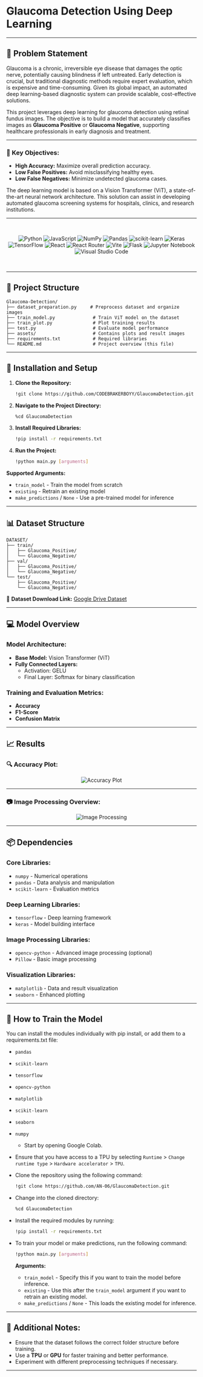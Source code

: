 # **Glaucoma Detection Using Deep Learning**  

---

## **📌 Problem Statement**  

Glaucoma is a chronic, irreversible eye disease that damages the optic nerve, potentially causing blindness if left untreated. Early detection is crucial, but traditional diagnostic methods require expert evaluation, which is expensive and time-consuming. Given its global impact, an automated deep learning-based diagnostic system can provide scalable, cost-effective solutions.  

This project leverages deep learning for glaucoma detection using retinal fundus images. The objective is to build a model that accurately classifies images as **Glaucoma Positive** or **Glaucoma Negative**, supporting healthcare professionals in early diagnosis and treatment.  

---

### **🎯 Key Objectives:**  

- **High Accuracy:** Maximize overall prediction accuracy.  
- **Low False Positives:** Avoid misclassifying healthy eyes.  
- **Low False Negatives:** Minimize undetected glaucoma cases.  

The deep learning model is based on a Vision Transformer (ViT), a state-of-the-art neural network architecture. This solution can assist in developing automated glaucoma screening systems for hospitals, clinics, and research institutions.  

---

<br>
<div align="center">

![Python](https://img.shields.io/badge/python-3670A0?style=for-the-badge&logo=python&logoColor=ffdd54)
![JavaScript](https://img.shields.io/badge/javascript-%23323330.svg?style=for-the-badge&logo=javascript&logoColor=%23F7DF1E)
![NumPy](https://img.shields.io/badge/numpy-%23013243.svg?style=for-the-badge&logo=numpy&logoColor=white)
![Pandas](https://img.shields.io/badge/pandas-%23150458.svg?style=for-the-badge&logo=pandas&logoColor=white)
![scikit-learn](https://img.shields.io/badge/scikit--learn-%23F7931E.svg?style=for-the-badge&logo=scikit-learn&logoColor=white)
![Keras](https://img.shields.io/badge/Keras-%23D00000.svg?style=for-the-badge&logo=Keras&logoColor=white)
![TensorFlow](https://img.shields.io/badge/TensorFlow-%23FF6F00.svg?style=for-the-badge&logo=TensorFlow&logoColor=white)
![React](https://img.shields.io/badge/react-%2320232a.svg?style=for-the-badge&logo=react&logoColor=%2361DAFB)
![React Router](https://img.shields.io/badge/React_Router-CA4245?style=for-the-badge&logo=react-router&logoColor=white)
![Vite](https://img.shields.io/badge/vite-%23646CFF.svg?style=for-the-badge&logo=vite&logoColor=white)
![Flask](https://img.shields.io/badge/flask-%23000.svg?style=for-the-badge&logo=flask&logoColor=white)
![Jupyter Notebook](https://img.shields.io/badge/jupyter-%23FA0F00.svg?style=for-the-badge&logo=jupyter&logoColor=white)
![Visual Studio Code](https://img.shields.io/badge/Visual%20Studio%20Code-0078d7.svg?style=for-the-badge&logo=visual-studio-code&logoColor=white)

</div>
<br>


---

## **📁 Project Structure**  

```
Glaucoma-Detection/  
├── dataset_preparation.py     # Preprocess dataset and organize images  
├── train_model.py              # Train ViT model on the dataset  
├── train_plot.py               # Plot training results  
├── test.py                     # Evaluate model performance  
├── assets/                     # Contains plots and result images  
├── requirements.txt            # Required libraries  
└── README.md                   # Project overview (this file)  
```

---

## **🔧 Installation and Setup**  

1. **Clone the Repository:**  
   ```bash
   !git clone https://github.com/CODEBRAKERBOYY/GlaucomaDetection.git
   ```

2. **Navigate to the Project Directory:**  
   ```bash
   %cd GlaucomaDetection
   ```

3. **Install Required Libraries:**  
   ```bash
   !pip install -r requirements.txt
   ```

4. **Run the Project:**  
   ```bash
   !python main.py [arguments]
   ```

**Supported Arguments:**  
- `train_model` - Train the model from scratch  
- `existing` - Retrain an existing model  
- `make_predictions` / `None` - Use a pre-trained model for inference  

---

## **📊 Dataset Structure**  

```
DATASET/  
├── train/  
│   ├── Glaucoma_Positive/  
│   └── Glaucoma_Negative/  
├── val/  
│   ├── Glaucoma_Positive/  
│   └── Glaucoma_Negative/  
└── test/  
    ├── Glaucoma_Positive/  
    └── Glaucoma_Negative/  
```

📌 **Dataset Download Link:** [Google Drive Dataset](https://drive.google.com/drive/folders/1M89d5jKBInbhvmEC95zn51zD6A25HKbF?usp=share_link)  

---

## **💻 Model Overview**  

### **Model Architecture:**  
- **Base Model:** Vision Transformer (ViT)  
- **Fully Connected Layers:**  
  - Activation: GELU  
  - Final Layer: Softmax for binary classification  

### **Training and Evaluation Metrics:**  
- **Accuracy**  
- **F1-Score**  
- **Confusion Matrix**  

---

## **📈 Results**  

### **🔍 Accuracy Plot:**  

<div align="center">  

![Accuracy Plot](https://github.com/AN-06/Glaucoma-Detection/blob/main/assets/Unknown-13.png)  

</div>  

---

### **📷 Image Processing Overview:**  

<div align="center">  

![Image Processing](https://github.com/AN-06/Glaucoma-Detection/blob/main/assets/IMAGE%20PROCESSING.png)  

</div>  

---

## **📦 Dependencies**  

### **Core Libraries:**  
- `numpy` - Numerical operations  
- `pandas` - Data analysis and manipulation  
- `scikit-learn` - Evaluation metrics  

### **Deep Learning Libraries:**  
- `tensorflow` - Deep learning framework  
- `keras` - Model building interface  

### **Image Processing Libraries:**  
- `opencv-python` - Advanced image processing (optional)  
- `Pillow` - Basic image processing  

### **Visualization Libraries:**  
- `matplotlib` - Data and result visualization  
- `seaborn` - Enhanced plotting  

---

## **🚀 How to Train the Model**  

You can install the modules individually with pip install, or add them to a requirements.txt file:

- `pandas`
- `scikit-learn`
- `tensorflow`
- `opencv-python`
- `matplotlib`
- `scikit-learn`
- `seaborn`
- `numpy`

  * Start by opening Google Colab.

* Ensure that you have access to a TPU by selecting `Runtime` > `Change runtime type` > `Hardware accelerator` > `TPU`.

* Clone the repository using the following command:

    ```bash
    !git clone https://github.com/AN-06/GlaucomaDetection.git
    ```

* Change into the cloned directory:

    ```bash
    %cd GlaucomaDetection
    ```

* Install the required modules by running:

    ```bash
    !pip install -r requirements.txt
    ```

* To train your model or make predictions, run the following command:

    ```bash
    !python main.py [arguments]
    ```

    **Arguments:**
    - `train_model` - Specify this if you want to train the model before inference.
    - `existing` - Use this after the `train_model` argument if you want to retrain an existing model.
    - `make_predictions` / `None` - This loads the existing model for inference.


---

## **📑 Additional Notes:**  

- Ensure that the dataset follows the correct folder structure before training.  
- Use a **TPU** or **GPU** for faster training and better performance.  
- Experiment with different preprocessing techniques if necessary.  

---






